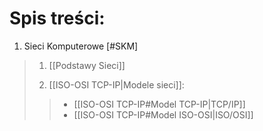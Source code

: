 # Spis treści:

1. Sieci Komputerowe [#SKM]
> 1. [[Podstawy Sieci]]
> 
> 1. [[ISO-OSI TCP-IP|Modele sieci]]:
> >- [[ISO-OSI TCP-IP#Model TCP-IP|TCP/IP]]
> >- [[ISO-OSI TCP-IP#Model ISO-OSI|ISO/OSI]]
